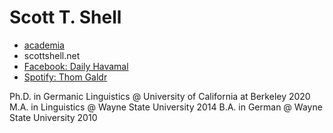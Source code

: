 # Scott T. Shell
- [academia](https://berkeley.academia.edu/ScottShell)
- scottshell.net
- [Facebook: Daily Havamal](https://www.facebook.com/thedailyhavamal)
- [Spotify: Thom Galdr](https://open.spotify.com/artist/1lt6UNCuuzzVnA9G5p6SMg)

Ph.D. in Germanic Linguistics @ University of California at Berkeley 2020
M.A. in Linguistics @ Wayne State University 2014 
B.A. in German @ Wayne State University 2010
